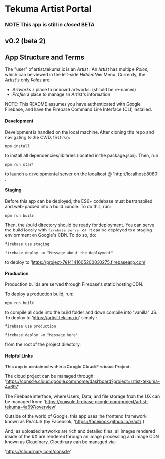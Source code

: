 Tekuma Artist Portal
=====================
### **NOTE** This app is still in *closed* BETA
##  v0.2  (beta 2)

## App Structure and Terms
The "user" of artist.tekuma.io is an _Artist_ .
An _Artist_ has multiple _Roles_, which can be viewed in the left-side _HiddenNav_ Menu. 
Currently, the _Artist's_ only _Roles_ are: 
- _Artworks_ a place to onboard artworks. (should be re-named)
- _Profile_  a place to manage an _Artist's_ information


NOTE: This README assumes you have authenticated with Google Firebase,
and have the Firebase Command Line Interface (CLI) installed.

#### Development
Development is handled on the local machine. After cloning this repo and navigating
to the CWD, first run:

`npm install`

to install all dependencies/libraries (located in the package.json).
Then, run

`npm run start`

to launch a developmental server on the localhost @
'http://localhost:8080' .

#### Staging
Before this app can be deployed, the ES6+ codebase must be transpiled and
web-packed into a build bundle. To do this, run:

`npm run build`

Then, the /build directory should be ready for deployment. You can serve the
build locally with
`firebase serve`
 -or-
 it can be deployed to a staging enviornment on Google's CDN.
 To do so, do:

 `firebase use staging`

 `firebase deploy -m "Message about the deployment"`

 to deploy to 'https://project-7614141605200030275.firebaseapp.com'

#### Production

Production builds are served through Firebase's static hosting CDN.

To deploy a production build, run:

`npm run build`

to compile all code into the build folder and down compile into "vanilla" JS.
To deploy to 'https://artist.tekuma.io' simply :

`firebase use production`

`firebase deploy -m "Message here"`

 from the root of the project directory.
 
 ####  Helpful Links

This app is contained within a Google Cloud/Firebase Project.

 The cloud project can be managed through:
 'https://console.cloud.google.com/home/dashboard?project=artist-tekuma-4a697'

 The Firebase interface, where Users, Data, and file storage from the UX can be managed from:
 'https://console.firebase.google.com/project/artist-tekuma-4a697/overview'

 Outside of the world of Google, this app uses the frontend framework known as ReactJS (by Facebook, 'https://facebook.github.io/react/')

 And, as uploaded artworks are rich and detailed files, all images rendered inside of the UX are rendered through an image processing and image CDN known as Cloudinary. Cloudinary can be managed via:

'https://cloudinary.com/console'
